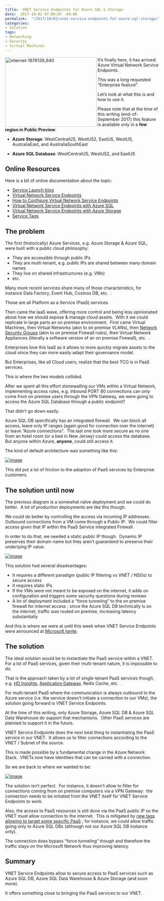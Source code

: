 ```yaml
---
title:  VNET Service Endpoints for Azure SQL & Storage
date:  2017-10-02 07:00:07 -04:00
permalink:  "/2017/10/02/vnet-service-endpoints-for-azure-sql-storage/"
categories:
- Solution
tags:
- Networking
- Security
- Virtual Machines
---
```

<a href="http://vincentlauzon.files.wordpress.com/2017/09/internet-1676139_6401.jpg"><img width="300" height="228" title="internet-1676139_640" align="left" style="border:0 currentcolor;border-image:none;float:left;display:inline;background-image:none;" alt="internet-1676139_640" src="http://vincentlauzon.files.wordpress.com/2017/09/internet-1676139_640_thumb1.jpg" border="0" /></a>It’s finally here, it has arrived:&nbsp; Azure Virtual Network Service Endpoints.<p>This was a long requested “Enterprise feature”.</p><p>Let’s look at what this is and how to use it.</p><p>Please note that at the time of this writing (end-of-September 2017) this feature is available only in a <strong>few region in Public Preview</strong>:</p><ul><li><strong>Azure Storage</strong>: WestCentralUS, WestUS2, EastUS, WestUS, AustraliaEast, and AustraliaSouthEast 
</li><li><strong>Azure SQL Database</strong>: WestCentralUS, WestUS2, and EastUS</li></ul><h2>Online Resources</h2><p>Here is a bit of online documentation about the topic:</p><ul><li><a href="https://azure.microsoft.com/en-us/blog/azure-sql-database-vnet-service-endpoints-now-in-public-preview/" target="_blank">Service Launch blog</a></li><li><a href="https://docs.microsoft.com/en-ca/azure/virtual-network/virtual-network-service-endpoints-overview" target="_blank">Virtual Network Service Endpoints</a></li><li><a href="https://docs.microsoft.com/en-ca/azure/virtual-network/virtual-network-service-endpoints-configure" target="_blank">How to Configure Virtual Network Service Endpoints</a></li><li><a href="https://docs.microsoft.com/en-us/azure/sql-database/sql-database-vnet-service-endpoint-rule-overview" target="_blank">Virtual Network Service Endpoints with Azure SQL</a></li><li><a href="https://docs.microsoft.com/en-ca/azure/storage/common/storage-network-security" target="_blank">Virtual Network Service Endpoints with Azure Storage</a></li><li><a href="https://docs.microsoft.com/en-ca/azure/virtual-network/security-overview#service-tags" target="_blank">Service Tags</a></li></ul><h2>The problem</h2><p>The first (historically) Azure Services, e.g. Azure Storage &amp; Azure SQL, were built with a public cloud philosophy:</p><ul><li>They are accessible through public IPs</li><li>They are multi-tenant, e.g. public IPs are shared between many domain names</li><li>They live on shared infrastructures (e.g. VMs)</li><li>etc.</li></ul><p>Many more recent services share many of those characteristics, for instance Data Factory, Event Hub, Cosmos DB, etc.&nbsp; .</p><p>Those are all Platform as a Service (PaaS) services.</p><p>Then came the IaaS wave, offering more control and being less opinionated about how we should expose &amp; manage cloud assets.&nbsp; With it we could replicate in large parts an on premise environment.&nbsp; First came Virtual Machines, then Virtual Networks (akin to on premise VLANs), then <a href="https://vincentlauzon.com/2015/12/21/using-network-security-groups-nsg-to-secure-network-access-to-an-environment/">Network Security Groups</a> (akin to on premise Firewall rules), then Virtual Network Appliances (literally a software version of an on premise Firewall), etc.&nbsp; .</p><p>Enterprises love this IaaS as it allows to more quickly migrate assets to the cloud since they can more easily adapt their governance model.</p><p>But Enterprises, like all Cloud users, realize that the best TCO is in PaaS services.</p><p>This is where the two models collided.</p><p>After we spent all this effort stonewalling our VMs within a Virtual Network, implementing access rules, e.g. inbound PORT 80 connections can only come from on premise users through the VPN Gateway, we were going to access the Azure SQL Database through a public endpoint?</p><p>That didn’t go down easily.</p><p>Azure SQL DB specifically has an integrated firewall.&nbsp; We can block all access, leave only IP ranges (again good for connection over the internet) or leave “Azure connections”.&nbsp; The last one look more secure as no one from an hotel room (or a bed in New Jersey) could access the database.&nbsp; But anyone within Azure, <strong>anyone</strong>, could still access it.</p><p>The kind of default architecture was something like this:</p><p><a href="http://vincentlauzon.files.wordpress.com/2017/09/image6.png"><img title="image" style="border:0 currentcolor;border-image:none;display:inline;background-image:none;" alt="image" src="http://vincentlauzon.files.wordpress.com/2017/09/image_thumb6.png" border="0" /></a></p><p>This did put a lot of friction to the adoption of PaaS services by Enterprise customers.</p><h2>The solution until now</h2><p>The previous diagram is a somewhat naïve deployment and we could do better.&nbsp; A lot of production deployments are like this though.</p><p>We could do better by controlling the access via incoming IP addresses.&nbsp; Outbound connections from a VM come through a Public IP.&nbsp; We could filter access given that IP within the PaaS Service integrated Firewall.</p><p>In order to do that, we needed a static public IP though.&nbsp; Dynamic IP preserves their domain name but they aren’t guaranteed to preserve their underlying IP value.</p><p><a href="http://vincentlauzon.files.wordpress.com/2017/09/image7.png"><img title="image" style="border:0 currentcolor;border-image:none;display:inline;background-image:none;" alt="image" src="http://vincentlauzon.files.wordpress.com/2017/09/image_thumb7.png" border="0" /></a></p><p>This solution had several disadvantages:</p><ul><li>It requires a different paradigm (public IP filtering vs VNET / NSGs) to secure access</li><li>It requires static IPs</li><li>If the VMs were not meant to be exposed on the internet, it adds on configuration and triggers some security questions during reviews</li><li>A lot of deployment included a “force tunneling” to the on premise firewall for internet access ; since the Azure SQL DB technically is on the internet, traffic was routed on premise, increasing latency substantially</li></ul><p>And this is where we were at until this week when VNET Service Endpoints were announced at <a href="https://www.microsoft.com/en-us/ignite/" target="_blank">Microsoft Ignite</a>.</p><h2>The solution</h2><p>The ideal solution would be to instantiate the PaaS service within a VNET.&nbsp; For a lot of PaaS services, given their multi-tenant nature, it is impossible to do.</p><p>That is the approach taken by a lot of single-tenant PaaS services though, e.g. <a href="https://vincentlauzon.com/2016/01/26/network-access-control-on-an-hdinsight-cluster/">HD Insights</a>, <a href="https://vincentlauzon.com/2017/07/17/azure-application-gateway-anatomy/" target="_blank">Application Gateway</a>, Redis Cache, etc.&nbsp; .</p><p>For multi-tenant PaaS where the communication is always outbound to the Azure service (i.e. the service doesn’t initiate a connection to our VMs), the solution going forward is VNET Service Endpoints.</p><p>At the time of this writing, only Azure Storage, Azure SQL DB &amp; Azure SQL Data Warehouse do support that mechanisms.&nbsp; Other PaaS services are planned to support it in the future.</p><p>VNET Service Endpoints does the next best thing to instantiating the PaaS service in our VNET.&nbsp; It allows us to filter connections according to the VNET / Subnet of the source.</p><p>This is made possible by a fundamental change in the Azure Network Stack.&nbsp; VNETs now have identities that can be carried with a connection.</p><p>So we are back to where we wanted to be:</p><p><a href="http://vincentlauzon.files.wordpress.com/2017/09/image8.png"><img title="image" style="border:0 currentcolor;border-image:none;display:inline;background-image:none;" alt="image" src="http://vincentlauzon.files.wordpress.com/2017/09/image_thumb8.png" border="0" /></a></p><p>The solution isn’t perfect.&nbsp; For instance, it doesn’t allow to filter for connections coming from on premise computers via a VPN Gateway:&nbsp; the connection needs to be initiated from the VNET itself for VNET Service Endpoints to work.</p><p>Also, the access to PaaS resources is still done via the PaaS public IP so the VNET must allow connection to the internet.&nbsp; This is mitigated by <a href="https://docs.microsoft.com/en-ca/azure/virtual-network/security-overview#service-tags" target="_blank">new tags allowing to target some specific PaaS</a> ; for instance, we could allow traffic going only to Azure SQL DBs (although not our Azure SQL DB instance only).</p><p>The connection does bypass “force tunneling” though and therefore the traffic stays on the Microsoft Network thus improving latency.</p><h2>Summary</h2><p>VNET Service Endpoints allow to secure access to PaaS services such as Azure SQL DB, Azure SQL Data Warehouse &amp; Azure Storage (and soon more).</p><p>It offers something close to bringing the PaaS services to our VNET.</p>